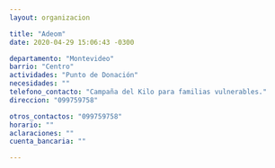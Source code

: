 ```yaml
---
layout: organizacion

title: "Adeom"
date: 2020-04-29 15:06:43 -0300

departamento: "Montevideo"
barrio: "Centro"
actividades: "Punto de Donación"
necesidades: ""
telefono_contacto: "Campaña del Kilo para familias vulnerables."
direccion: "099759758"

otros_contactos: "099759758"
horario: ""
aclaraciones: ""
cuenta_bancaria: ""

---
```

